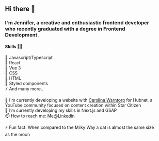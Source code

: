 ## Hi there 👋
### I'm Jennifer, a creative and enthusiastic frontend developer who recently graduated with a degree in Frontend Development. 

#### Skills 👩‍💻
🌟 Javascript/Typescript<br />
🌟 React<br />
🌟 Vue 3<br />
🌟 CSS<br />
🌟 HTML<br />
🌟 Styled components<br />
⚡ And many more..<br />

🔭 I'm currently developing a website with [Carolina Warntorp](https://github.com/Carowa27) for Hubnet, a YouTube community focused on content creation within Star Citizen<br />
🌱 I’m currently developing my skills in Next.js and GSAP<br />
📫 How to reach me: [Me@Linkedin](https://www.linkedin.com/in/jennifer-mcallister-44153a16b/)<br />

⚡ Fun fact: When compared to the Milky Way a cat is almost the same size as the moon<br />
